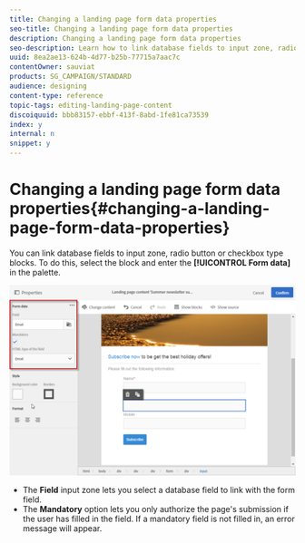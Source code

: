 ```yaml
---
title: Changing a landing page form data properties
seo-title: Changing a landing page form data properties
description: Changing a landing page form data properties
seo-description: Learn how to link database fields to input zone, radio button or checkbox type blocks.
uuid: 8ea2ae13-624b-4d77-b25b-77715a7aac7c
contentOwner: sauviat
products: SG_CAMPAIGN/STANDARD
audience: designing
content-type: reference
topic-tags: editing-landing-page-content
discoiquuid: bbb83157-ebbf-413f-8abd-1fe81ca73539
index: y
internal: n
snippet: y
---
```


# Changing a landing page form data properties{#changing-a-landing-page-form-data-properties}

You can link database fields to input zone, radio button or checkbox type blocks. To do this, select the block and enter the **[!UICONTROL Form data]** in the palette.

![](assets/delivery_content_9.png)

* The **Field** input zone lets you select a database field to link with the form field.
* The **Mandatory** option lets you only authorize the page's submission if the user has filled in the field. If a mandatory field is not filled in, an error message will appear.

